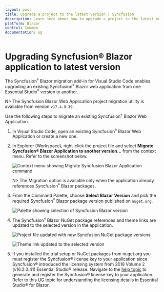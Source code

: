 ```yaml
---
layout: post
title: Upgrade a project to the latest version | Syncfusion
description: Learn here about how to upgrade a project to the latest version using the Syncfusion Blazor extension for Visual Studio Code. Explore to more details.
platform: Blazor
control: Common
documentation: ug
---
```


# Upgrading Syncfusion® Blazor application to latest version

The Syncfusion<sup style="font-size:70%">&reg;</sup> Blazor migration add-in for Visual Studio Code enables upgrading an existing Syncfusion<sup style="font-size:70%">&reg;</sup> Blazor web application from one Essential Studio<sup style="font-size:70%">&reg;</sup> version to another.

N> The Syncfusion Blazor Web Application project migration utility is available from version `v17.4.0.39`.

Use the following steps to migrate an existing Syncfusion<sup style="font-size:70%">&reg;</sup> Blazor Web Application.

1. In Visual Studio Code, open an existing Syncfusion<sup style="font-size:70%">&reg;</sup> Blazor Web Application or create a new one.

2. In Explorer (Workspace), right-click the project file and select **Migrate Syncfusion® Blazor Application to another version...** from the context menu. Refer to the screenshot below.

    ![Context menu showing Migrate Syncfusion Blazor Application command](images/Migration.PNG)

    N> The Migration option is available only when the application already references Syncfusion<sup style="font-size:70%">&reg;</sup> Blazor packages.

3. From the Command Palette, choose **Select Blazor Version** and pick the required Syncfusion<sup style="font-size:70%">&reg;</sup> Blazor package version published on `nuget.org`.

    ![Palette showing selection of Syncfusion Blazor version](images/VersionSelection.PNG)

4. The Syncfusion<sup style="font-size:70%">&reg;</sup> Blazor NuGet package references and theme links are updated to the selected version in the application.

    ![Project file updated with new Syncfusion NuGet package versions](images/NuGetPackage.png)

    ![Theme link updated to the selected version](images/CDNLink.png)

5. If you installed the trial setup or NuGet packages from nuget.org you must register the Syncfusion® license key to your application since Syncfusion® introduced the licensing system from 2018 Volume 2 (v16.2.0.41) Essential Studio® release. Navigate to the [help topic](https://help.syncfusion.com/common/essential-studio/licensing/overview#how-to-generate-syncfusion-license-key) to generate and register the Syncfusion® license key to your application. Refer to this [UG](https://blazor.syncfusion.com/documentation/getting-started/license-key/overview) topic for understanding the licensing details in Essential Studio® for Blazor.